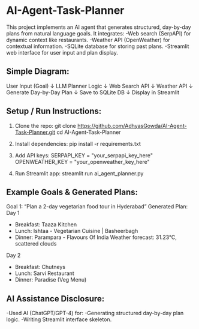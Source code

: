 # AI-Agent-Task-Planner
This project implements an AI agent that generates structured, day-by-day plans from natural language goals.
It integrates:
-Web search (SerpAPI) for dynamic context like restaurants.
-Weather API (OpenWeather) for contextual information.
-SQLite database for storing past plans.
-Streamlit web interface for user input and plan display.

## Simple Diagram:
User Input (Goal)
        ↓
  LLM Planner Logic
        ↓
   Web Search API
        ↓
   Weather API
        ↓
Generate Day-by-Day Plan
        ↓
 Save to SQLite DB
        ↓
Display in Streamlit

## Setup / Run Instructions:
1. Clone the repo:
  git clone https://github.com/AdhyasGowda/AI-Agent-Task-Planner.git
  cd AI-Agent-Task-Planner

2. Install dependencies:
   pip install -r requirements.txt

3. Add API keys:
   SERPAPI_KEY = "your_serpapi_key_here"
   OPENWEATHER_KEY = "your_openweather_key_here"

4. Run Streamlit app:
   streamlit run ai_agent_planner.py

## Example Goals & Generated Plans:
Goal 1: “Plan a 2-day vegetarian food tour in Hyderabad”
Generated Plan:
Day 1
- Breakfast: Taaza Kitchen
- Lunch: Ishtaa - Vegetarian Cuisine | Basheerbagh
- Dinner: Parampara - Flavours Of India
Weather forecast: 31.23°C, scattered clouds

Day 2
- Breakfast: Chutneys
- Lunch: Sarvi Restaurant
- Dinner: Paradise (Veg Menu)

## AI Assistance Disclosure:
-Used AI (ChatGPT/GPT-4) for:
-Generating structured day-by-day plan logic.
-Writing Streamlit interface skeleton.


